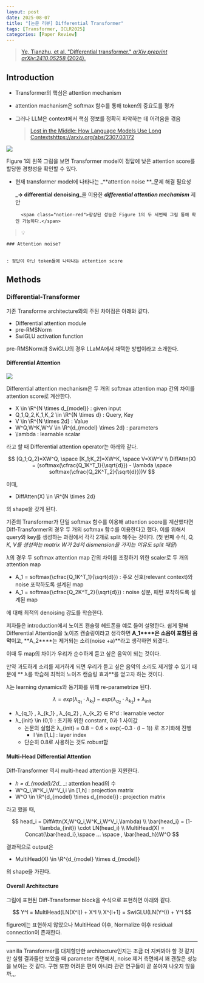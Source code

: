 ```yaml
---
layout: post
date: 2025-08-07
title: "[논문 리뷰] Differential Transformer"
tags: [Transformer, ICLR2025]
categories: [Paper Review]
---
```


> [Ye, Tianzhu, et al. "Differential transformer." ](https://arxiv.org/abs/2410.05258)[_arXiv preprint arXiv:2410.05258_](https://arxiv.org/abs/2410.05258)[ (2024).](https://arxiv.org/abs/2410.05258)



## Introduction

- Transformer의 핵심은 attention mechanism
- attention machanism은 softmax 함수를 통해 token의 중요도를 평가
- 그러나 LLM은 context에서 핵심 정보를 정확히 파악하는 데 어려움을 겪음

	> [Lost in the Middle: How Language Models Use Long Contextshttps://arxiv.org/abs/2307.03172](https://arxiv.org/abs/2307.03172)


![](https://prod-files-secure.s3.us-west-2.amazonaws.com/542b861c-36a8-4051-84e5-8804b6728dba/9083ea56-691a-4752-ae26-47f403431ac8/image.png?X-Amz-Algorithm=AWS4-HMAC-SHA256&X-Amz-Content-Sha256=UNSIGNED-PAYLOAD&X-Amz-Credential=ASIAZI2LB466XNIYYNQR%2F20250924%2Fus-west-2%2Fs3%2Faws4_request&X-Amz-Date=20250924T121533Z&X-Amz-Expires=3600&X-Amz-Security-Token=IQoJb3JpZ2luX2VjENT%2F%2F%2F%2F%2F%2F%2F%2F%2F%2FwEaCXVzLXdlc3QtMiJHMEUCIBDIiuybrpnF3G1R7VWUAmKXY4KLwpzBYX9FnANHIJ%2FiAiEAqXYvc7AnXvLPfNUueWgHFoz90RCRYUTq3QDA5EVwK7Aq%2FwMIXRAAGgw2Mzc0MjMxODM4MDUiDOJXUCsj2gyyK2RvDCrcA8b07v4ZtBosi3zBfp2OSEDCI696f%2BblgQK3gEyI0qRUyR%2FWMASgMjT6auge4XgTsP%2BTAZuyRzoalxkTCYY6NnP3niEjO7UnDdrPdPeau2gYhC8wOIk3BsZ2qauUbw8FzgD7Xbemg2p8xtfX89xLEUc48WMNK6tIguvC1RnmrBlrhH%2BEE6PDovSR1wm5DhUGoX2jPKrWIoAb117wh6PLrywmfhDgyvjE6v%2FCi00OOJZIsdhXOWIDdeKRfYuz9iBcWnqtQvk7ahRqRE9iAI%2FoWL%2FYfB5Q8IwQAByTozlhHonAPvLARigRvQ4OC%2FPSaIyiWtFwu%2B4%2FMOun%2FXtouWuDAFYHD2Ep7xglF4HgsvTUhTk2uLP62rKhBUVfXnaMpNGGnYCAaMP5z%2BXNiueriSsNn4EegCMpZW%2B54EGXz5OxIXdSvF8ZarcV9DJWkV7atmSF%2Fi5mVNKWW1avQU5cq8G%2FVoflyugTL4M4E56vjq7l3c%2Bt%2Fn8HhydpF1ZIboTy0CoiUMLJNpG28hVaw0dED7jYe%2FY6nw5mw%2FYz9zMG%2Ba3AZ7M8qOeX%2F6eZfarXk3ieVXWXRO%2BiVFQ5X4zkNWviaT2JuOnQ9hTWeh2XGvFjuhKc0ikq%2FM%2B2yvrbGr%2BOy5jOMJ%2Bzz8YGOqUBFvdGetY0ErKuXyMBulwVA8hQ%2BUKz8BLGYNcf8PnM5hBmAT6eQc63WOnMB01bk2bofQRymEdKXmTElbrmaMqAyFkOekhvfwbdz6soi05k0Sq3forTn%2BPPGE8mfQuXxAJuEOozLKdr0ffVK8aniFgOVvKCZaOtUvCWthQOLzPg2wRCQi6DsG1suLV7I6JwBvblWfaw0Z5NVU%2Bpqustks10rQ6p%2Bw3b&X-Amz-Signature=cd68ef85c1e4279921218935c3cd4ee1bcd13bbce6c01a64890e2bc70c6b49fc&X-Amz-SignedHeaders=host&x-amz-checksum-mode=ENABLED&x-id=GetObject)


Figure 1의 왼쪽 그림을 보면 Transformer model이 정답에 낮은 attention score를 할당한 경향성을 확인할 수 있다.

- 현재 transformer model에 나타나는 _**attention noise **_문제 해결 필요성

	_**→ differential denoising**_을 이용한 _**differential attention mechanism**_ 제안


		<span class="notion-red">향상된 성능은 Figure 1의 두 세번째 그림 통해 확인 가능하다.</span>


> 💡 


	### Attention noise?


	: 정답이 아닌 token들에 나타나는 attention score



## Methods



### Differential-Transformer


기존 Transforme architecture와의 주된 차이점은 아래와 같다.

- Differential attention module
- pre-RMSNorm
- SwiGLU activation function

pre-RMSNorm과 SwiGLU의 경우 LLaMA에서 채택한 방법이라고 소개한다.



#### Differential Attention


![](https://prod-files-secure.s3.us-west-2.amazonaws.com/542b861c-36a8-4051-84e5-8804b6728dba/116d70b2-1963-4810-9167-f4c7d8a06e8f/image.png?X-Amz-Algorithm=AWS4-HMAC-SHA256&X-Amz-Content-Sha256=UNSIGNED-PAYLOAD&X-Amz-Credential=ASIAZI2LB466XNIYYNQR%2F20250924%2Fus-west-2%2Fs3%2Faws4_request&X-Amz-Date=20250924T121533Z&X-Amz-Expires=3600&X-Amz-Security-Token=IQoJb3JpZ2luX2VjENT%2F%2F%2F%2F%2F%2F%2F%2F%2F%2FwEaCXVzLXdlc3QtMiJHMEUCIBDIiuybrpnF3G1R7VWUAmKXY4KLwpzBYX9FnANHIJ%2FiAiEAqXYvc7AnXvLPfNUueWgHFoz90RCRYUTq3QDA5EVwK7Aq%2FwMIXRAAGgw2Mzc0MjMxODM4MDUiDOJXUCsj2gyyK2RvDCrcA8b07v4ZtBosi3zBfp2OSEDCI696f%2BblgQK3gEyI0qRUyR%2FWMASgMjT6auge4XgTsP%2BTAZuyRzoalxkTCYY6NnP3niEjO7UnDdrPdPeau2gYhC8wOIk3BsZ2qauUbw8FzgD7Xbemg2p8xtfX89xLEUc48WMNK6tIguvC1RnmrBlrhH%2BEE6PDovSR1wm5DhUGoX2jPKrWIoAb117wh6PLrywmfhDgyvjE6v%2FCi00OOJZIsdhXOWIDdeKRfYuz9iBcWnqtQvk7ahRqRE9iAI%2FoWL%2FYfB5Q8IwQAByTozlhHonAPvLARigRvQ4OC%2FPSaIyiWtFwu%2B4%2FMOun%2FXtouWuDAFYHD2Ep7xglF4HgsvTUhTk2uLP62rKhBUVfXnaMpNGGnYCAaMP5z%2BXNiueriSsNn4EegCMpZW%2B54EGXz5OxIXdSvF8ZarcV9DJWkV7atmSF%2Fi5mVNKWW1avQU5cq8G%2FVoflyugTL4M4E56vjq7l3c%2Bt%2Fn8HhydpF1ZIboTy0CoiUMLJNpG28hVaw0dED7jYe%2FY6nw5mw%2FYz9zMG%2Ba3AZ7M8qOeX%2F6eZfarXk3ieVXWXRO%2BiVFQ5X4zkNWviaT2JuOnQ9hTWeh2XGvFjuhKc0ikq%2FM%2B2yvrbGr%2BOy5jOMJ%2Bzz8YGOqUBFvdGetY0ErKuXyMBulwVA8hQ%2BUKz8BLGYNcf8PnM5hBmAT6eQc63WOnMB01bk2bofQRymEdKXmTElbrmaMqAyFkOekhvfwbdz6soi05k0Sq3forTn%2BPPGE8mfQuXxAJuEOozLKdr0ffVK8aniFgOVvKCZaOtUvCWthQOLzPg2wRCQi6DsG1suLV7I6JwBvblWfaw0Z5NVU%2Bpqustks10rQ6p%2Bw3b&X-Amz-Signature=0c80f793c48af19a5f62035a420c90f425608b099c95b24094a4bab63f16dbc7&X-Amz-SignedHeaders=host&x-amz-checksum-mode=ENABLED&x-id=GetObject)


Differential attention mechanism은 두 개의 softmax attention map 간의 차이를 attention score로 계산한다.

- X \in \R^{N \times d\_{model}} : given input
- Q\_1,Q\_2,K\_1,K\_2 \in \R^{N \times d} : Query, Key
- V \in \R^{N \times 2d} : Value
- W^Q,W^K,W^V \in \R^{d\_{model} \times 2d} : parameters
- \lambda : learnable scalar

라고 할 때 Differential attention operator는 아래와 같다.


$$
[Q_1;Q_2]=XW^Q, \space [K_1;K_2]=XW^K, \space V=XW^V \\
DiffAttn(X) = (softmax(\cfrac{Q_1K^T_1}{\sqrt{d}}) - \lambda \space softmax(\cfrac{Q_2K^T_2}{\sqrt{d}}))V
$$


이때,

- DiffAtten(X) \in \R^{N \times 2d}

의 shape을 갖게 된다.


기존의 Transformer가 단일 softmax 함수를 이용해 attention score를 계산했다면 Diff-Transformer의 경우 두 개의 softmax 함수를 이용한다고 했다. 이를 위해서 query와 key를 생성하는 과정에서 각각 2개로 split 해주는 것이다. <span class="notion-red">(첫 번째 수식, </span><span class="notion-red">_Q, K, V를 생성하는 matrix W가 2d의 dismension을 가지는 이유도 split 때문_</span><span class="notion-red">)</span>


 λ의 경우 두 softmax attention map 간의 차이를 조정하기 위한 scaler로 두 개의 attention map

- A\_1 = softmax(\cfrac{Q\_1K^T\_1}{\sqrt{d}}) : 주요 신호(relevant context)와 noise 포착하도록 설계된 map
- A\_1 = softmax(\cfrac{Q\_2K^T\_2}{\sqrt{d}}) : noise 성분, 패턴 포착하도록 설계된 map 

에 대해 최적의 denoising 강도를 학습한다.


저자들은 introduction에서 노이즈 캔슬링 헤드폰을 예로 들어 설명한다. 쉽게 말해 Differential Attention을 노이즈 캔슬링이라고 생각하면 **A\_1****은 소음이 포함된 음악**이고, **A\_2****는 제거되는 소리(noise +a)**라고 생각하면 되겠다. 


이때 두 map의 차이가 우리가 순수하게 듣고 싶은 음악이 되는 것이다. 


만약 과도하게 소리를 제거하게 되면 우리가 듣고 싶은 음악의 소리도 제거할 수 있기 때문에 ** λ를 학습해 최적의 노이즈 캔슬링 효과**를 얻고자 하는 것이다.


λ는 learning dynamics와 동기화를 위해 re-parametrize 된다.


$$
\lambda = exp(\lambda_{q_1} \cdot \lambda_{k_1}) - exp(\lambda_{q_2} \cdot \lambda_{k_2}) + \lambda_{init}
$$

- λ\_{q\_1} , λ\_{k\_1} , λ\_{q\_2} , λ\_{k\_2} ∈ R^d : learnable vector
- λ\_{init} \in (0,1) : 초기화 위한 constant, 0과 1 사이값
	- 논문의 실험은 λ\_{init} = 0.8 − 0.6 × exp(−0.3 · (l − 1)) 로 초기화해 진행
		- l \in [1,L] : layer index
	- 단순히 0.8로 사용하는 것도 robust함


#### **Multi-Head Differential Attention**


Diff-Transformer 역시 multi-head attention을 지원한다.

- _h = d\_{model}/2d__ _: attention head의 수
- W^Q\_i,W^K\_i,W^V\_i,i \in [1,h] : projection matrix
- W^O \in \R^{d\_{model} \times d\_{model}} : projection matrix

라고 했을 때,


$$
head_i = DiffAttn(X;W^Q_i,W^K_i,W^V_i,\lambda) \\
\bar{head_i} = (1-\lambda_{init}) \cdot LN(head_i) \\
MultiHead(X) = Concat(\bar{head_i},\space ... \space , \bar{head_h})W^O
$$


결과적으로 output은

- MultiHead(X) \in \R^{d\_{model} \times d\_{model}}

의 shape을 가진다.



#### Overall Architecture


그림에 표현된 Diff-Transformer block을 수식으로 표현하면 아래와 같다.


$$
Y^l = MultiHead(LN(X^l)) + X^l \\
X^{l+1} = SwiGLU(LN(Y^l)) + Y^l
$$


figure에는 표현하지 않았으나 MultiHead 이후, Normalize 이후 residual connection이 존재한다.


---


vanilla Transformer를 대체할만한 architecture인지는 조금 더 지켜봐야 할 것 같지만 실험 결과들만 보았을 때 parameter 측면에서, noise 제거 측면에서 꽤 괜찮은 성능을 보이는 것 같다. 구현 또한 어려운 편이 아니라 관련 연구들이 곧 쏟아져 나오지 않을까,,,

